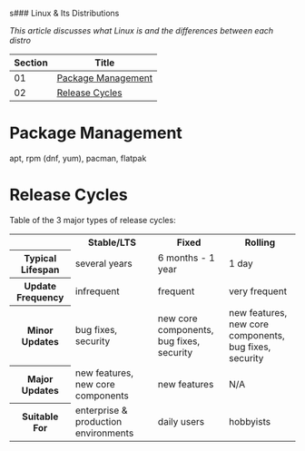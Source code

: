s### Linux & Its Distributions

*This article discusses what Linux is and the differences between each distro*

| Section | Title |
| ------- | ----- |
| 01 | [Package Management](#01) |
| 02 | [Release Cycles](#02) |

<a id="01"></a>
# Package Management

apt, rpm (dnf, yum), pacman, flatpak

<a id="02"></a>
# Release Cycles

Table of the 3 major types of release cycles:

<table>
    <tr>
        <td></td>
        <th>Stable/LTS</th>
        <th>Fixed</th>
        <th>Rolling</th>
    </tr>
    <tr>
        <th>Typical Lifespan</th>
        <td>several years</td>
        <td>6 months - 1 year</td>
        <td>1 day</td>
    </tr>
    <tr>
        <th>Update Frequency</th>
        <td>infrequent</td>
        <td>frequent</td>
        <td>very frequent</td>
    </tr>
    <tr>
        <th>Minor Updates</th>
        <td>
            bug fixes,<br>
            security
        </td>
        <td>
            new core components,<br>
            bug fixes,<br>
            security
        </td>
        <td>
            new features,<br>
            new core components,<br>
            bug fixes,<br>
            security
        </td>
    </tr>
    <tr>
        <th>Major Updates</th>
        <td>
            new features,<br>
            new core components
        </td>
        <td>
            new features
        </td>
        <td>N/A</td>
    </tr>
    <tr>
        <th>Suitable For</th>
        <td>enterprise & production environments</td>
        <td>daily users</td>
        <td>hobbyists</td>
    </tr>
</table>

